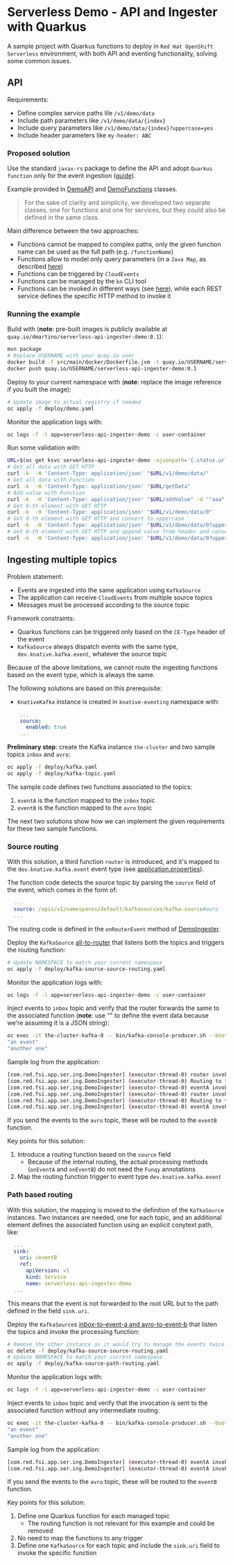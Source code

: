 # Serverless Demo - API and Ingester with Quarkus
A sample project with Quarkus functions to deploy in `Red Hat OpenShift Serverless` environment, with both API and eventing functionality, solving
some common issues.

## API
Requirements:
* Define complex service paths lile `/v1/demo/data`
* Include path parameters like `/v1/demo/data/{index}`
* Include query parameters like `/v1/demo/data/{index}?uppercase=yes`
* Include header parameters like `my-header: ABC`

### Proposed solution
Use the standard `javax-rs` package to define the API and adopt `Quarkus function` only for the event ingestion ([guide](https://quarkus.io/guides/rest-json)).

Example provided in [DemoAPI](./src/main/java/com/redhat/fsi/appeng/serverless/api/DemoAPI.java) and
[DemoFunctions](./src/main/java/com/redhat/fsi/appeng/serverless/api/DemoFunctions.java) classes.

> For the sake of clarity and simplicity, we developed two separate classes, one for functions and one for services, but 
> they could also be defined in the same class.

Main difference between the two approaches:
* Functions cannot be mapped to complex paths, only the given function name can be used as the full path (e.g. `/functionName`)
* Functions allow to model only query parameters (in a `Java Map`, as described [here](https://quarkus.io/guides/funqy-http#get-query-parameter-mapping))
* Functions can be triggered by `CloudEvents`
* Functions can be managed by the  `kn` CLI tool
* Functions can be invoked in different ways (see [here](https://docs.openshift.com/container-platform/4.8/serverless/functions/serverless-developing-quarkus-functions.html#serverless-invoking-quarkus-functions_serverless-developing-quarkus-functions)), while each REST service defines the specific HTTP method to invoke it

### Running the example
Build with (**note**: pre-built images is publicly available at `quay.io/dmartino/serverless-api-ingester-demo:0.1`):
```bash
mvn package
# Replace USERNAME with your quay.io user
docker build -f src/main/docker/Dockerfile.jvm -t quay.io/USERNAME/serverless-api-ingester-demo:0.1 .
docker push quay.io/USERNAME/serverless-api-ingester-demo:0.1
```

Deploy to your current namespace with (**note**: replace the image reference if you built the image):
```bash
# Update image to actual registry if needed
oc apply -f deploy/demo.yaml
```

Monitor the application logs with:
```bash
oc logs -f -l app=serverless-api-ingester-demo -c user-container
```

Run some validation with:
```bash
URL=$(oc get ksvc serverless-api-ingester-demo -ojsonpath='{.status.url}')
# Get all data with GET HTTP
curl -k  -H 'Content-Type: application/json' "$URL/v1/demo/data/"
# Get all data with Function
curl -k  -H 'Content-Type: application/json' "$URL/getData"
# Add value with Function
curl -k  -H 'Content-Type: application/json' "$URL/addValue" -d '"aaa"'
# Get 0-th element with GET HTTP
curl -k  -H 'Content-Type: application/json' "$URL/v1/demo/data/0"
# Get 0-th element with GET HTTP and convert to uppercase
curl -k  -H 'Content-Type: application/json' "$URL/v1/demo/data/0?upper=true"
# Get 0-th element with GET HTTP and append value from header and convert to uppercase 
curl -k  -H 'Content-Type: application/json' "$URL/v1/demo/data/0?upper=true" -H "my-header: bbb"
```

## Ingesting multiple topics
Problem statement:
* Events are ingested into the same application using `KafkaSource`
* The application can receive `CloudEvents` from multiple source topics
* Messages must be processed according to the source topic

Framework constraints:
* Quarkus functions can be triggered only based on the `CE-Type` header of the event
* `KafkaSource` always dispatch events with the same type, `dev.knative.kafka.event`, whatever the source topic

Because of the above limitations, we cannot route the ingesting functions based on the event type, which is always the same.

The following solutions are based on this prerequisite:
* `KnativeKafka` instance is created in `knative-eventing` namespace with:
```yaml
    ...
    source:
      enabled: true
    ...
```

**Preliminary step**: create the Kafka instance `the-cluster` and two sample topics `inbox` and `avro`:
```bash
oc apply -f deploy/kafka.yaml
oc apply -f deploy/kafka-topic.yaml
```

The sample code defines two functions associated to the topics:
1. `eventA` is the function mapped to the `inbox` topic
2. `eventB` is the function mapped to the `avro` topic

The next two solutions show how we can implement the given requirements for these two sample functions.

### Source routing
With this solution, a third function `router` is introduced, and it's mapped to the `dev.knative.kafka.event` event type (see [application.properties](./src/main/resources/application.properties)).

The function code detects the source topic by parsing the `source` field of the event, which comes in the form of:
```yaml
  ...
  source: /apis/v1/namespaces/default/kafkasources/kafka-source#avro
  ...
```
The routing code is defined in the `onRouterEvent` method of [DemoIngester](./src/main/java/com/redhat/fsi/appeng/serverless/ingester/DemoIngester.java).

Deploy the `KafkaSource` [all-to-router](./deploy/kafka-source-source-routing.yaml) that listens both the topics and triggers the routing function:
```bash
# Update NAMESPACE to match your current namespace
oc apply -f deploy/kafka-source-source-routing.yaml 
```

Monitor the application logs with:
```bash
oc logs -f -l app=serverless-api-ingester-demo -c user-container
```

Inject events to `inbox` topic and verify that the router forwards the same to the associated function (**note**: use "" to define the event data because we're
assuming it is a JSON string):
```bash
oc exec -it the-cluster-kafka-0 -- bin/kafka-console-producer.sh --bootstrap-server localhost:9092 --topic inbox
"an event"
"another one"
```

Sample log from the application:
```bash
[com.red.fsi.app.ser.ing.DemoIngester] (executor-thread-0) router invoked from /apis/v1/namespaces/default/kafkasources/all-to-router#inbox with "an event"
[com.red.fsi.app.ser.ing.DemoIngester] (executor-thread-0) Routing to topic inbox
[com.red.fsi.app.ser.ing.DemoIngester] (executor-thread-0) eventA invoked with "an event"
[com.red.fsi.app.ser.ing.DemoIngester] (executor-thread-0) router invoked from /apis/v1/namespaces/default/kafkasources/all-to-router#inbox with "another one"
[com.red.fsi.app.ser.ing.DemoIngester] (executor-thread-0) Routing to topic inbox
[com.red.fsi.app.ser.ing.DemoIngester] (executor-thread-0) eventA invoked with "another one"
```

If you send the events to the `avro` topic, these will be routed to the `eventB` function.

Key points for this solution:
1. Introduce a routing function based on the `source` field
   *  Because of the internal routing, the actual processing methods (`onEventA` and `onEventB`) do not need the `Funqy` annotations
2. Map the routing function trigger to event type `dev.knative.kafka.event`

### Path based routing
With this solution, the mapping is moved to the definition of the `KafkaSource` instances. Two instances are needed, one for each topic, and an additional
element defines the associated function using an explicit conytext path, like:
```yaml
  ...
  sink:
    uri: /eventB
    ref:
      apiVersion: v1
      kind: Service
      name: serverless-api-ingester-demo
  ...
```

This means that the event is not forwarded to the root URL but to the path defined in the field `sink.uri`.


Deploy the `KafkaSource`s [inbox-to-event-a and avro-to-event-b](./deploy/kafka-source-path-routing.yaml) that listen the topics and invoke the processing function:
```bash
# Remove the other instance as it would try to manage the events twice
oc delete -f deploy/kafka-source-source-routing.yaml
# Update NAMESPACE to match your current namespace
oc apply -f deploy/kafka-source-path-routing.yaml 
```

Monitor the application logs with:
```bash
oc logs -f -l app=serverless-api-ingester-demo -c user-container
```

Inject events to `inbox` topic and verify that the invocation is sent to the associated function without any intermediate routing:
```bash
oc exec -it the-cluster-kafka-0 -- bin/kafka-console-producer.sh --bootstrap-server localhost:9092 --topic inbox
"an event"
"another one"
```

Sample log from the application:
```bash
[com.red.fsi.app.ser.ing.DemoIngester] (executor-thread-0) eventA invoked with "an event"
[com.red.fsi.app.ser.ing.DemoIngester] (executor-thread-0) eventA invoked with "another one"
```

If you send the events to the `avro` topic, these will be routed to the `eventB` function.

Key points for this solution:
1. Define one Quarkus function for each managed topic
   *  The routing function is not relevant for this example and could be removed
2. No need to map the functions to any trigger
3. Define one `KafkaSource` for each topic and include the `sink.uri` field to invoke the specific function


